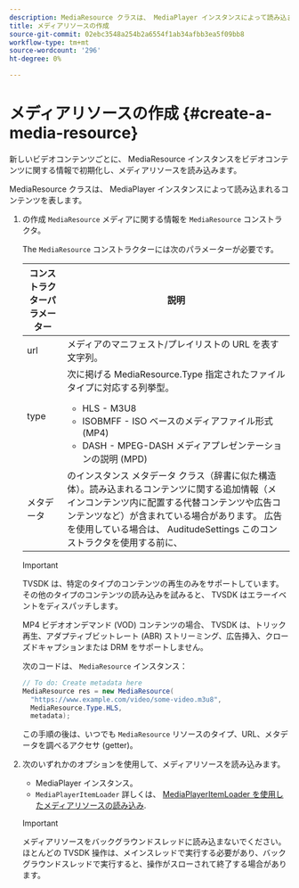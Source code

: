 ```yaml
---
description: MediaResource クラスは、 MediaPlayer インスタンスによって読み込まれるコンテンツを表します。
title: メディアリソースの作成
source-git-commit: 02ebc3548a254b2a6554f1ab34afbb3ea5f09bb8
workflow-type: tm+mt
source-wordcount: '296'
ht-degree: 0%

---
```


# メディアリソースの作成 {#create-a-media-resource}

新しいビデオコンテンツごとに、 MediaResource インスタンスをビデオコンテンツに関する情報で初期化し、メディアリソースを読み込みます。

MediaResource クラスは、 MediaPlayer インスタンスによって読み込まれるコンテンツを表します。

1. の作成 `MediaResource` メディアに関する情報を `MediaResource` コンストラクタ。

   The `MediaResource` コンストラクターには次のパラメーターが必要です。

   <table id="table_22886D6770FB45E99D35D0B90E6CC302">
      <thead>
      <tr>
      <th colname="col1" class="entry"> コンストラクターパラメーター </th>
      <th colname="col2" class="entry"> 説明 </th>
      </tr>
      </thead>
      <tbody>
      <tr>
      <td colname="col1"> <span class="codeph"> url </span> </td>
      <td colname="col2"> メディアのマニフェスト/プレイリストの URL を表す文字列。 </td>
      </tr>
      <tr>
      <td colname="col1"> <span class="codeph"> type </span> </td>
      <td colname="col2"> 次に掲げる <span class="codeph"> MediaResource.Type </span> 指定されたファイルタイプに対応する列挙型。
      <ul id="ul_C286ED3C31364B858A1C9AF3356E9282">
      <li id="li_25B24EF76D8849DE8764539F25E435FA"> <span class="codeph"> HLS </span> - M3U8 </li>
      <li id="li_1344A41B434D49229E392F1AAF9ECA81"> <span class="codeph"> ISOBMFF </span> - ISO ベースのメディアファイル形式 (MP4) </li>
      <li id="li_92392073B7334916B06B16570C51AC91"> <span class="codeph"> DASH </span> - MPEG-DASH メディアプレゼンテーションの説明 (MPD) </li>
      </ul> </td>
      </tr>
      <tr>
      <td colname="col1"> <span class="codeph"> メタデータ </span> </td>
      <td colname="col2"> のインスタンス <span class="codeph"> メタデータ </span> クラス（辞書に似た構造体）。読み込まれるコンテンツに関する追加情報（メインコンテンツ内に配置する代替コンテンツや広告コンテンツなど）が含まれている場合があります。 広告を使用している場合は、 <span class="codeph"> AuditudeSettings </span> このコンストラクタを使用する前に、 </td>
      </tr>
      </tbody>
   </table>

   >[!IMPORTANT]
   >
   >TVSDK は、特定のタイプのコンテンツの再生のみをサポートしています。 その他のタイプのコンテンツの読み込みを試みると、 TVSDK はエラーイベントをディスパッチします。
   >
   >MP4 ビデオオンデマンド (VOD) コンテンツの場合、 TVSDK は、トリック再生、アダプティブビットレート (ABR) ストリーミング、広告挿入、クローズドキャプションまたは DRM をサポートしません。

   次のコードは、 `MediaResource` インスタンス：

   ```java
   // To do: Create metadata here
   MediaResource res = new MediaResource(
     "https://www.example.com/video/some-video.m3u8",
     MediaResource.Type.HLS,
     metadata);
   ```

   この手順の後は、いつでも `MediaResource` リソースのタイプ、URL、メタデータを調べるアクセサ (getter)。

1. 次のいずれかのオプションを使用して、メディアリソースを読み込みます。

   * MediaPlayer インスタンス。
   * `MediaPlayerItemLoader` 詳しくは、 [MediaPlayerItemLoader を使用したメディアリソースの読み込み](../../../tvsdk-2.7-for-android/content-playback-options/mediaplayer-initialize-for-video/t-psdk-android-2.7-media-resource-load-using-mediaplayeritemloader.md).

   >[!IMPORTANT]
   >
   >メディアリソースをバックグラウンドスレッドに読み込まないでください。 ほとんどの TVSDK 操作は、メインスレッドで実行する必要があり、バックグラウンドスレッドで実行すると、操作がスローされて終了する場合があります。
